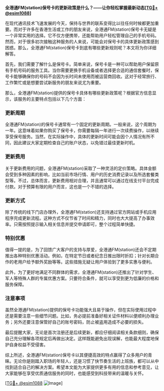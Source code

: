 **全港通FM(station)保号卡的更新政策是什么？——让你轻松掌握最新动态[[TG💪+ @esim1088](https://t.me/s/esim1088)]**

在现代通讯技术飞速发展的今天，保持与世界的联系变得比以往任何时候都更加重要。而对于许多在香港生活或工作的朋友来说，全港通FM(station)保号卡无疑是一个非常实用的选择。它不仅方便携带，还能帮助用户轻松管理自己的手机号码。然而，对于很多初次接触这种服务的人来说，可能会对保号卡的具体更新政策感到困惑。那么，全港通FM(station)保号卡到底有哪些更新规则呢？本文将为你详细解答。

首先，我们需要了解什么是保号卡。简单来说，保号卡是一种可以帮助用户保留原有手机号码的服务工具。当你需要更换手机设备或者选择更合适的通信套餐时，保号卡能够确保你的号码不会因为长时间未使用而被运营商回收。这对于经常旅行、工作繁忙或是想要尝试新服务的朋友来说尤为重要。

那么，全港通FM(station)提供的保号卡具体有哪些更新政策呢？根据官方信息显示，该服务的主要特点包括以下几个方面：

### 更新周期

全港通FM(station)的保号卡通常有一个固定的更新周期。一般来说，这个周期为一年。这意味着如果你购买了保号卡，你需要每隔一年进行一次续费操作，以继续享受保号服务。当然，在实际操作中，具体的更新时间可能会因个人情况有所不同，因此建议大家定期检查自己的账户状态，以免错过最佳更新时机。

### 更新费用

关于更新费用的问题，全港通FM(station)采取了一种灵活的定价策略。具体金额会受到多种因素的影响，比如当前市场行情、用户的历史消费记录以及所选套餐类型等。不过，总体而言，更新费用相对合理，并且通常可以通过在线支付平台完成付款。对于预算有限的用户而言，这也是一个不错的选择。

### 更新方式

除了传统的线下门店办理外，全港通FM(station)还支持通过官方网站或手机应用程序完成更新流程。这种方式不仅节省了时间和精力，同时也大大提高了办事效率。只需按照提示输入相关信息并提交申请即可，整个过程简单快捷。

### 特别优惠

值得一提的是，为了回馈广大客户的支持与厚爱，全港通FM(station)还会不定期推出各种特别优惠活动。例如，在特定节日或者纪念日推出限时折扣；针对长期合作的老用户给予额外奖励等等。这些措施无疑让用户体验到了更多实惠与便利。

此外，为了更好地满足不同群体的需求，全港通FM(station)还推出了针对学生、军人等特殊人群的专属优惠方案。只要符合条件，就可以享受到更为低廉的价格和服务保障。

### 注意事项

虽然全港通FM(station)提供的保号卡功能强大且易于操作，但在实际使用过程中还是需要注意一些细节问题。比如，务必提前准备好相关证件材料以便顺利办理业务；另外还要注意保管好自己的账号密码，防止被盗用造成不必要的损失。

最后提醒大家，无论是首次注册还是后续更新，都应仔细阅读相关条款细则，确保自己充分理解各项规定后再做出决定。这样既能避免出现误解，也能最大程度地保护自身权益不受侵害。

综上所述，全港通FM(station)保号卡以其便捷高效的特点赢得了众多用户的青睐。无论你是刚踏入职场的年轻人，还是习惯了快节奏生活的上班族，都可以从中找到适合自己的解决方案。希望本文能为大家提供更多有用的信息和参考意见，让大家能够在享受优质通信服务的同时，也能感受到科技带来的温暖与关怀。

[[TG💪+ @esim1088](https://t.me/s/esim1088) ![Image](https://i.postimg.cc/4NQfJmqS/Snipaste-2025-05-13-00-14-12.png)]
